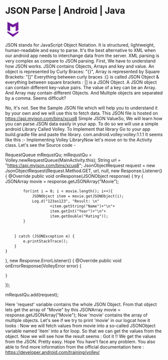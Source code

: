 # JSON Parse | Android | Java

![alt text](https://github.com/adam-p/markdown-here/raw/master/src/common/images/icon48.png "Logo Title Text 1")


JSON stands for JavaScript Object Notation. It is structured, lightweight, human-readable and easy to parse. It's the best alternative to XML when our android app needs to interchange data from the server. XML parsing is very complex as compare to JSON parsing.
First, We have to understand how JSON works. JSON contains Objects, Arrays and key and value. An object is represented by Curly Braces: "{}", Array is represented by Square Brackets: "[]"
Everything between curly braces :{} is called JSON Object & everything between square brackets : [] is a JSON Object. A JSON object can contain different key-value pairs. The value of a key can be an Array. And Array may contain different Objects. And Multiple objects are separated by a comma. Seems difficult?

No, It's not. See the Sample JSON file which will help you to understand it by your own and we will use this to fetch data. This JSON file is hosted on https://api.myjson.com/bins/xcuq8
Simple JSON ValueSo, We will learn how you can parse JSON data easily in your app. To do so we will use a simple android Library Called Volley.
To Implement that library Go to your app build.gradle file and paste the library.
com.android.volley:volley:1.1.1
It seems like this :-
Implementing Volley LibraryNow let's move on to the Activity class. Let's see the Source code -


RequestQueue mRequstQu;
mRequstQu = Volley.newRequestQueue(MainActivity.this);
String url = "https://api.myjson.com/bins/xcuq8";
JsonObjectRequest request = new JsonObjectRequest(Request.Method.GET, url, null, new Response.Listener<JSONObject>() {
    @Override
    public void onResponse(JSONObject response) {
        try {
            JSONArray movie = response.getJSONArray("Movie");

            for(int i = 0; i < movie.length(); i++){
                JSONObject item = movie.getJSONObject(i);
                Log.d("123as123", "Result: \n"
                        +item.getString("Name")+"\n"+
                        item.getInt("Year")+"\n"+
                        item.getDouble("Rating"));
            }


        } catch (JSONException e) {
            e.printStackTrace();
        }
    }
}, new Response.ErrorListener() {
    @Override
    public void onErrorResponse(VolleyError error) {

    }
});

mRequstQu.add(request);




Here 'request' variable contains the whole JSON Object. From that object lets get the array of "Movie" by this
JSONArray movie = response.getJSONArray("Movie");
Now 'movie' contains the array of multiple objects. Let's see if we try to print 'movie' in our logcat how it looks :
Now we will fetch values from movie into a so-called JSONObject variable named 'item' into a for loop. So that we can get the values from the object.
Now we will see how the result seems :
Got it !! We get the values from the JSON. Pretty easy. Hope You have't face any problem. You also able to find more information from the official documentation here : https://developer.android.com/training/volley/
